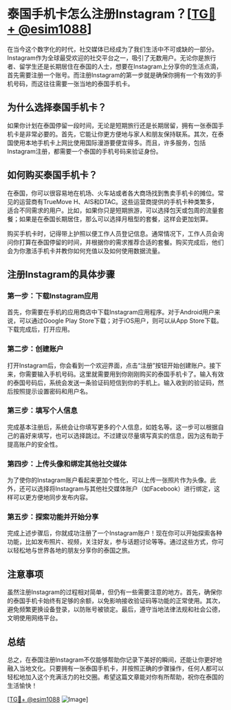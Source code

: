 # 泰国手机卡怎么注册Instagram？[[TG💪+ @esim1088](https://t.me/s/esim1088)]

在当今这个数字化的时代，社交媒体已经成为了我们生活中不可或缺的一部分。Instagram作为全球最受欢迎的社交平台之一，吸引了无数用户。无论你是旅行者、留学生还是长期居住在泰国的人士，想要在Instagram上分享你的生活点滴，首先需要注册一个账号。而注册Instagram的第一步就是确保你拥有一个有效的手机号码，而这往往需要一张当地的泰国手机卡。

## 为什么选择泰国手机卡？

如果你计划在泰国停留一段时间，无论是短期旅行还是长期居留，拥有一张泰国手机卡是非常必要的。首先，它能让你更方便地与家人和朋友保持联系。其次，在泰国使用本地手机卡上网比使用国际漫游要便宜得多。而且，许多服务，包括Instagram注册，都需要一个泰国的手机号码来验证身份。

## 如何购买泰国手机卡？

在泰国，你可以很容易地在机场、火车站或者各大商场找到售卖手机卡的摊位。常见的运营商有TrueMove H、AIS和DTAC。这些运营商提供的手机卡种类繁多，适合不同需求的用户。比如，如果你只是短期旅游，可以选择包天或包周的流量套餐；如果是在泰国长期居住，那么可以选择月租型的套餐，这样会更加划算。

购买手机卡时，记得带上护照以便工作人员登记信息。通常情况下，工作人员会询问你打算在泰国停留的时间，并根据你的需求推荐合适的套餐。购买完成后，他们会为你激活手机卡并教你如何充值以及如何使用数据流量。

## 注册Instagram的具体步骤

### 第一步：下载Instagram应用

首先，你需要在手机的应用商店中下载Instagram应用程序。对于Android用户来说，可以通过Google Play Store下载；对于iOS用户，则可以从App Store下载。下载完成后，打开应用。

### 第二步：创建账户

打开Instagram后，你会看到一个欢迎界面，点击“注册”按钮开始创建账户。接下来，你需要输入手机号码。这里就需要用到你刚刚购买的泰国手机卡了。输入有效的泰国号码后，系统会发送一条验证码短信到你的手机上。输入收到的验证码，然后按照提示设置密码和用户名。

### 第三步：填写个人信息

完成基本注册后，系统会让你填写更多的个人信息，如姓名等。这一步可以根据自己的喜好来填写，也可以选择跳过。不过建议尽量填写真实的信息，因为这有助于提高账户的安全性。

### 第四步：上传头像和绑定其他社交媒体

为了使你的Instagram账户看起来更加个性化，可以上传一张照片作为头像。此外，还可以选择将Instagram与其他社交媒体账户（如Facebook）进行绑定，这样可以更方便地同步发布内容。

### 第五步：探索功能并开始分享

完成上述步骤后，你就成功注册了一个Instagram账户！现在你可以开始探索各种功能，比如发布照片、视频，关注好友，参与话题讨论等等。通过这些方式，你可以轻松地与世界各地的朋友分享你的泰国之旅。

## 注意事项

虽然注册Instagram的过程相对简单，但仍有一些需要注意的地方。首先，确保你的泰国手机卡始终有足够的余额，以免影响接收验证码等功能的正常使用。其次，避免频繁更换设备登录，以防账号被锁定。最后，遵守当地法律法规和社会公德，文明使用网络平台。

## 总结

总之，在泰国注册Instagram不仅能够帮助你记录下美好的瞬间，还能让你更好地融入当地文化。只要拥有一张泰国手机卡，并按照正确的步骤操作，任何人都可以轻松地加入这个充满活力的社交圈。希望这篇文章能对你有所帮助，祝你在泰国的生活愉快！

[[TG💪+ @esim1088](https://t.me/s/esim1088) ![Image](https://i.postimg.cc/4NQfJmqS/Snipaste-2025-05-13-00-14-12.png)]